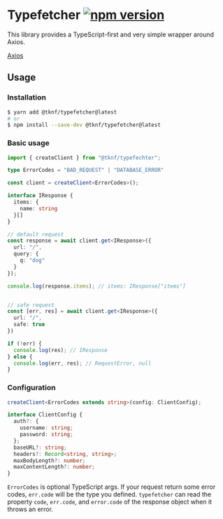 # Typefetcher [![npm version](https://badge.fury.io/js/@tknf%2Ftypefetcher.svg)](https://badge.fury.io/js/@tknf%2Ftypefetcher)

This library provides a TypeScript-first and very simple wrapper around Axios.

[Axios](https://github.com/axios/axios)

## Usage

### Installation

```bash
$ yarn add @tknf/typefetcher@latest
# or
$ npm install --save-dev @tknf/typefetcher@latest
```

### Basic usage

```typescript
import { createClient } from "@tknf/typefechter";

type ErrorCodes = "BAD_REQUEST" | "DATABASE_ERROR"

const client = createClient<ErrorCodes>();

interface IResponse {
  items: {
    name: string
  }[]
}

// default request
const response = await client.get<IResponse>({
  url: "/",
  query: {
    q: "dog"
  }
});

console.log(response.items); // items: IResponse["items"]


// safe request
const [err, res] = await client.get<IResponse>({
  url: "/",
  safe: true
})

if (!err) {
  console.log(res); // IResponse
} else {
  console.log(err, res); // RequestError, null
}
```

### Configuration

```typescript
createClient<ErrorCodes extends string>(config: ClientConfig);

interface ClientConfig {
  auth?: {
    username: string;
    password: string;
  };
  baseURL?: string;
  headers?: Record<string, string>;
  maxBodyLength?: number;
  maxContentLength?: number;
}
```

`ErrorCodes` is optional TypeScript args.
If your request return some error codes, `err.code` will be the type you defined. `typefetcher` can read the property `code`, `err.code`, and `error.code` of the response object when it throws an error.